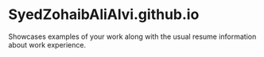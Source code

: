 # SyedZohaibAliAlvi.github.io
Showcases examples of your work along with the usual resume information about work experience.
